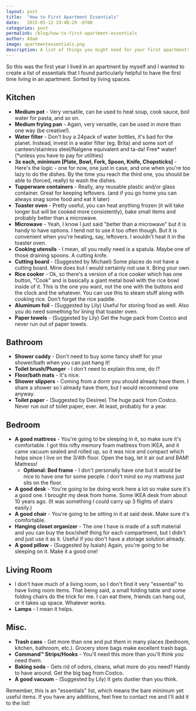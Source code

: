 ```yaml
---
layout: post
title:  "How to First Apartment Essentials"
date:   2015-05-12 19:48:29 -0700
categories: post
permalink: /blog/how-to-first-apartment-essentials
author: Adam
image: apartmentessentials.png
description: A list of things you might need for your first apartment!
---
```

So this was the first year I lived in an apartment by myself and I wanted to create a list of essentials that I found particularly helpful to have the first time living in an apartment. Sorted by living spaces.

## Kitchen

- **Medium pot** - Very versatile, can be used to heat soup, cook sauce, boil water for pasta, and so on.
- **Medium frying pan** - Again, very versatile, can be used in more than one way (be creative!).
- **Water filter** - Don't buy a 24pack of water bottles, it's bad for the planet. Instead, invest in a water filter (eg. Brita) and some sort of canteen/stainless steel/Nalgene equivalent and ta-da! Free* water! (*unless you have to pay for utilities)
- **3x each, minimum [Plate, Bowl, Fork, Spoon, Knife, Chopsticks]** - Here's the logic - one for now, one just in case, and one when you're too lazy to do the dishes. By the time you reach the third one, you should be able to (forced, really) to wash the dishes.
- **Tupperware containers** - Really, any reusable plastic and/or glass container. Great for keeping leftovers. (and if you go home you can always snag some food and eat it later)
- **Toaster oven** - Pretty useful, you can heat anything frozen (it will take longer but will be cooked more consistently), bake small items and probably better than a microwave.
- **Microwave** - Yeah, I know I just said "better than a microwave" but it is handy to have options. I tend not to use it too often though. But it is convenient when you're heating, say, leftovers. I wouldn't heat it in the toaster oven.
- **Cooking utensils** - I mean, all you really need is a spatula. Maybe one of those draining spoons. A cutting knife.
- **Cutting board** - (Suggested by Michael) Some places do not have a cutting board. Mine does but I would certainly not use it. Bring your own.
- **Rice cooker** - Ok, so there's a version of a rice cooker which has one button, "Cook" and is basically a giant metal bowl with the rice bowl inside of it. This is the one you want, not the one with the buttons and the clock and the whatever. You can use this to steam stuff along with cooking rice. Don't forget the rice paddle.
- **Aluminum foil** - (Suggested by Lily) Useful for storing food as well. Also you do need something for lining that toaster oven.
- **Paper towels** - (Suggested by Lily) Get the huge pack from Costco and never run out of paper towels.

## Bathroom

- **Shower caddy** - Don't need to buy some fancy shelf for your shower/bath when you can just hang it!
- **Toilet brush/Plunger** - I don't need to explain this one, do I?
- **Floor/bath mats** - It's nice.
- **Shower slippers** - Coming from a dorm you should already have them. I share a shower so I already have them, but I would recommend one anyway.
- **Toilet paper** - (Suggested by Desiree) The huge pack from Costco. Never run out of toilet paper, ever. At least, probably for a year.

## Bedroom

- **A good mattress** - You're going to be sleeping in it, so make sure it's comfortable. I got this nifty memory foam mattress from IKEA, and it came vacuum sealed and rolled up, so it was nice and compact which helps since I live on the 3/4th floor. Open the bag, let it air out and BAM! Mattress!
     - **Optional: Bed frame** - I don't personally have one but it would be nice to have one for some people. I don't mind so my mattress just sits on the floor.
- **A good desk** - You're going to be doing work here a lot so make sure it's a good one. I brought my desk from home. Some IKEA desk from about 10 years ago. (It was something I could carry up 3 flights of stairs easily.)
- **A good chair** - You're going to be sitting in it at said desk. Make sure it's comfortable.
- **Hanging closet organizer** - The one I have is made of a soft material and you can buy the box/shelf thing for each compartment, but I didn't and just use it as it. Useful if you don't have a storage solution already.
- **A good pillow** - (Suggested by Isaiah) Again, you're going to be sleeping on it. Make it a good one!

## Living Room

- I don't have much of a living room, so I don't find it very "essential" to have living room items. That being said, a small folding table and some folding chairs do the trick for me. I can eat there, friends can hang out, or it takes up space. Whatever works.
- **Lamps** - I mean it helps.

## Misc.

- **Trash cans** - Get more than one and put them in many places (bedroom, kitchen, bathroom, etc.). Grocery store bags make excellent trash bags.
- **Command&trade; Strips/Hooks** - You'll need this more than you'll think you need them.
- **Baking soda** - Gets rid of odors, cleans, what more do you need? Handy to have around. Get the big bag from Costco.
- **A good vacuum** - (Suggested by Lily) It gets dustier than you think.


Remember, this is an "essentials" list, which means the bare minimum yet useful items. If you have any additions, feel free to contact me and I'll add it to the list!